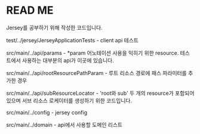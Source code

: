 # READ ME

Jersey를 공부하기 위해 작성한 코드입니다.

test/../jersey/JerseyApplicationTests - client api 테스트

src/main/../api/params - *param 어노테이션 사용을 익히기 위한 resource. 테스트에서 사용하는 대부분의 api가 이곳에 있습니다.

src/main/../api/rootResourcePathParam - 루트 리소스 경로에 패스 파라미터를 추가한 경우

src/main/../api/subResourceLocator - 'root와 sub' 두 개의 resource가 포함되어 있으며 서브 리소스 로케이터를 생성하기 위한 코드입니다.

src/main/../config - jersey config

src/main/../domain - api에서 사용할 도메인 리스트
